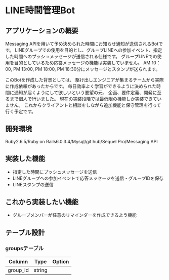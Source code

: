# LINE時間管理Bot

## アプリケーションの概要
Messaging APIを用いて予め決められた時間にお知らせ通知が送信されるBotです。
LINEグループでの使用を目的とし、グループLINEへの参加イベント、指定した時間へのプッシュメッセージが送信される仕様です。
グループLINEでの使用を目的としているため応答メッセージの機能は実装していません。
AM 10：00, PM 13:00, PM 18:00, PM 18:30分にメッセージとスタンプが送られます。

このBotを作成した背景としては、
駆け出しエンジニアが集まるチームから実際に作成依頼があったからです。
毎日効率よく学習ができるように決められた時間に通知が届くようにして欲しいという要望の元、
企画、要件定義、開発に至るまで個人で行いました。
現在の実装段階では最低限の機能しか実装できていません。
これからクライアントと相談をしながら追加機能と保守管理を行って行く予定です。

## 開発環境

Ruby2.6.5/Ruby on Rails6.0.3.4/Mysql/git hub/Sequel Pro/Messaging API

## 実装した機能

- 指定した時間にプッシュメッセージを送信
- LINEグループへの参加イベントで応答メッセージを送信・グループIDを保存
- LINEスタンプの送信


## これから実装したい機能

- グループメンバーが任意のリマインダーを作成できるよう機能

## テーブル設計

### groupsテーブル

| Column   | Type   | Option |
|----------|--------|--------|
| group_id | string |        |
